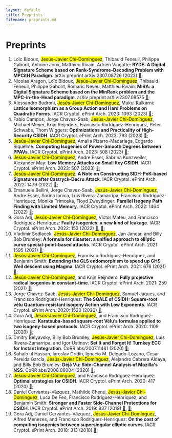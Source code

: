 ```yaml
---
layout: default
title: Preprints
filename: preprints.md
--- 
```


# Preprints

1. Lo&iuml;c Bidoux, <mark>Jes&uacute;s-Javier Chi-Dom&iacute;nguez</mark>, Thibauld Feneuil, Philippe Gaborit, Antoine Joux, Matthieu Rivain, Adrien Vin&ccedil;otte: **RYDE: A Digital Signature Scheme based on Rank-Syndrome-Decoding Problem with MPCitH Paradigm**. arXiv preprint arXiv:2307.08726 (2023) [&#128279;](https://arxiv.org/abs/2307.08726);
2. Nicolas Aragon, Lo&iuml;c Bidoux, <mark>Jes&uacute;s-Javier Chi-Dom&iacute;nguez</mark>, Thibauld Feneuil, Philippe Gaborit, Romaric Neveu, Matthieu Rivain: **MIRA: a Digital Signature Scheme based on the MinRank problem and the MPC-in-the-Head paradigm**. arXiv preprint arXiv:2307.08575 [&#128279;](https://arxiv.org/abs/2307.08575);
3. Alessandro Budroni, <mark>Jes&uacute;s-Javier Chi-Dom&iacute;nguez</mark>, Mukul Kulkarni: **Lattice Isomorphism as a Group Action and Hard Problems on Quadratic Forms**. IACR Cryptol. ePrint Arch. 2023: 1093 (2023) [&#128279;](https://eprint.iacr.org/2023/1093);
4. Fabio Campos, Jorge Chavez-Saab, <mark>Jes&uacute;s-Javier Chi-Dom&iacute;nguez</mark>, Michael Meyer, Krijn Reijnders, Francisco Rodr&iacute;guez-Henr&iacute;quez, Peter Schwabe, Thom Wiggers: **Optimizations and Practicality of High-Security CSIDH**. IACR Cryptol. ePrint Arch. 2023: 793 (2023) [&#128279;](https://eprint.iacr.org/2023/793);
5. <mark>Jes&uacute;s-Javier Chi-Dom&iacute;nguez</mark>, Amalia Pizarro-Madariaga, Edgardo Riquelme: **Computing Isogenies of Power-Smooth Degrees Between PPAVs**. IACR Cryptol. ePrint Arch. 2023: 508 (2023) [&#128279;](https://eprint.iacr.org/2023/508);
6. <mark>Jes&uacute;s-Javier Chi-Dom&iacute;nguez</mark>, Andre Esser, Sabrina Kunzweiler, Alexander May: **Low Memory Attacks on Small Key CSIDH**. IACR Cryptol. ePrint Arch. 2023: 507 (2023) [&#128279;](https://eprint.iacr.org/2023/507);
7. <mark>Jes&uacute;s-Javier Chi-Dom&iacute;nguez</mark>: **A Note on Constructing SIDH-PoK-based Signatures after Castryck-Decru Attack**. IACR Cryptol. ePrint Arch. 2022: 1479 (2022) [&#128279;](https://eprint.iacr.org/2022/1479);
8. Emanuele Bellini, Jorge Chavez-Saab, <mark>Jes&uacute;s-Javier Chi-Dom&iacute;nguez</mark>, Andre Esser, Sorina Ionica, Luis Rivera-Zamarripa, Francisco Rodr&iacute;guez-Henr&iacute;quez, Monika Trimoska, Floyd Zweydinger: **Parallel Isogeny Path Finding with Limited Memory**. IACR Cryptol. ePrint Arch. 2022: 1464 (2022) [&#128279;](https://eprint.iacr.org/2022/1464);
9. Gora Adj, <mark>Jes&uacute;s-Javier Chi-Dom&iacute;nguez</mark>, V&iacute;ctor Mateu, and Francisco Rodr&iacute;guez-Henr&iacute;quez: **Faulty isogenies: a new kind of leakage**. IACR Cryptol. ePrint Arch. 2022: 153 (2022) [&#128279;](https://eprint.iacr.org/2022/153), [&#128279;](https://arxiv.org/abs/2202.04896);
10. Vladimir Sedlacek, <mark>Jes&uacute;s-Javier Chi-Dom&iacute;nguez</mark>, Jan Jancar, and Billy Bob Brumley: **A formula for disaster: a unified approach to elliptic curve special-point-based attacks**. IACR Cryptol. ePrint Arch. 2021: 1595 (2021) [&#128279;](https://eprint.iacr.org/2021/1595);
11. <mark>Jes&uacute;s-Javier Chi-Dom&iacute;nguez</mark>, Francisco Rodr&iacute;guez-Henr&iacute;quez, and Benjamin Smith: **Extending the GLS endomorphism to speed up GHS Weil descent using Magma**. IACR Cryptol. ePrint Arch. 2021: 676 (2021) [&#128279;](https://eprint.iacr.org/2021/676);
12. <mark>Jes&uacute;s-Javier Chi-Dom&iacute;nguez</mark>, and Krijn Reijnders: **Fully projective radical isogenies in constant-time**. IACR Cryptol. ePrint Arch. 2021: 259 (2021) [&#128279;](https://eprint.iacr.org/2021/259);
13. Jorge Ch&aacute;vez-Saab, <mark>Jes&uacute;s-Javier Chi-Dom&iacute;nguez</mark>, Samuel Jaques, and Francisco Rodr&iacute;guez-Henr&iacute;quez: **The SQALE of CSIDH: Square-root v&eacute;lu Quantum-resistant isogeny Action with Low Exponents**. IACR Cryptol. ePrint Arch. 2020: 1520 (2020) [&#128279;](https://eprint.iacr.org/2020/1520);
14. Gora Adj, <mark>Jes&uacute;s-Javier Chi-Dom&iacute;nguez</mark>, and Francisco Rodr&iacute;guez-Henr&iacute;quez: **Karatsuba-based square-root Vélu’s formulas applied to two isogeny-based protocols**. IACR Cryptol. ePrint Arch. 2020: 1109 (2020) [&#128279;](https://eprint.iacr.org/2020/1109);
15. Dmitry Belyavsky, Billy Bob Brumley, <mark>Jes&uacute;s-Javier Chi-Dom&iacute;nguez</mark>, Luis Rivera-Zamarripa, and Igor Ustinov: **Set It and Forget It! Turnkey ECC for Instant Integration**. CoRR abs/2007.11481 (2020) [&#128279;](https://arxiv.org/abs/2007.11481);
16. Sohaib ul Hassan, Iaroslav Gridin, Ignacio M. Delgado-Lozano, Cesar Pereida Garc&iacute;a, <mark>Jes&uacute;s-Javier Chi-Dom&iacute;nguez</mark>, Alejandro Cabrera Aldaya, and Billy Bob Brumley: **D&eacute;j&agrave; Vu: Side-Channel Analysis of Mozilla's NSS**. CoRR abs/2008.06004 (2020) [&#128279;](https://arxiv.org/abs/2008.06004);
17. <mark>Jes&uacute;s-Javier Chi-Dom&iacute;nguez</mark>, and Francisco Rodr&iacute;guez-Henr&iacute;quez: **Optimal strategies for CSIDH**. IACR Cryptol. ePrint Arch. 2020: 417 (2020) [&#128279;](https://eprint.iacr.org/2020/417);
18. Daniel Cervantes-V&aacute;zquez, Mathilde Chenu, <mark>Jes&uacute;s-Javier Chi-Dom&iacute;nguez</mark>, Luca De Feo, Francisco Rodr&iacute;guez-Henr&iacute;quez, and Benjamin Smith: **Stronger and Faster Side-Channel Protections for CSIDH**. IACR Cryptol. ePrint Arch. 2019: 837 (2019) [&#128279;](https://eprint.iacr.org/2019/837), [&#128279;](https://arxiv.org/abs/1907.08704);
19. Gora Adj, Daniel Cervantes-V&aacute;zquez, <mark>Jes&uacute;s-Javier Chi-Dom&iacute;nguez</mark>, Alfred Menezes, and Francisco Rodr&iacute;guez-Henr&iacute;quez: **On the cost of computing isogenies between supersingular elliptic curves**. IACR Cryptol. ePrint Arch. 2018: 313 (2018) [&#128279;](https://eprint.iacr.org/2018/313);
